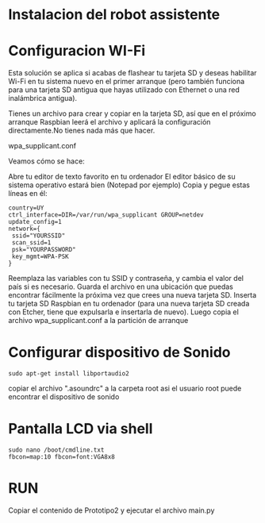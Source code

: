 # Instalacion del robot assistente

# Configuracion WI-Fi
Esta solución se aplica si acabas de flashear tu tarjeta SD y deseas habilitar Wi-Fi en tu sistema nuevo en el primer arranque (pero también funciona para una tarjeta SD antigua que hayas utilizado con Ethernet o una red inalámbrica antigua).

Tienes un archivo para crear y copiar en la tarjeta SD, así que en el próximo arranque Raspbian leerá el archivo y aplicará la configuración directamente.No tienes nada más que hacer.

wpa_supplicant.conf

Veamos cómo se hace:

Abre tu editor de texto favorito en tu ordenador
El editor básico de su sistema operativo estará bien (Notepad por ejemplo)
Copia y pegue estas líneas en él:
```
country=UY
ctrl_interface=DIR=/var/run/wpa_supplicant GROUP=netdev
update_config=1
network={
 ssid="YOURSSID"
 scan_ssid=1
 psk="YOURPASSWORD"
 key_mgmt=WPA-PSK
}
```

Reemplaza las variables con tu SSID y contraseña, y cambia el valor del país si es necesario.
Guarda el archivo en una ubicación que puedas encontrar fácilmente la próxima vez que crees una nueva tarjeta SD.
Inserta tu tarjeta SD Raspbian en tu ordenador (para una nueva tarjeta SD creada con Etcher, tiene que expulsarla e insertarla de nuevo).
Luego copia el archivo wpa_supplicant.conf a la partición de arranque


# Configurar dispositivo de Sonido
```
sudo apt-get install libportaudio2
```
copiar el archivo ".asoundrc" a la carpeta root 
asi el usuario root puede encontrar el dispositivo de sonido


# Pantalla LCD via shell
```
sudo nano /boot/cmdline.txt
fbcon=map:10 fbcon=font:VGA8x8 
```


# RUN
Copiar el contenido de Prototipo2 y ejecutar el archivo main.py 
